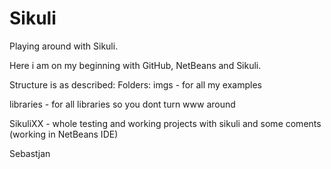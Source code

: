 # Sikuli
Playing around with Sikuli.

Here i am on my beginning with GitHub, NetBeans and Sikuli.

Structure is as described:
Folders:
imgs - for all my examples

libraries - for all libraries so you dont turn www around

SikuliXX - whole testing and working projects with sikuli and some coments (working in NetBeans IDE)

Sebastjan


